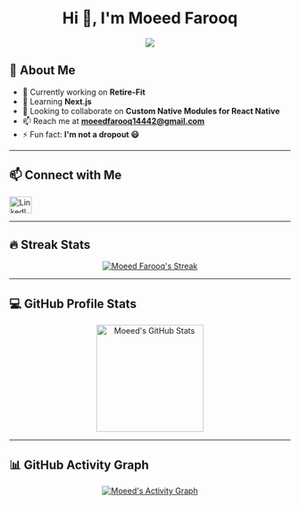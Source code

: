 <h1 align="center">Hi 👋, I'm Moeed Farooq</h1>

<p align="center">
  <a>
    <img src="https://readme-typing-svg.demolab.com/?lines=Mobile%20App%20Developer;4%2B%20Years%20of%20Coding%20Experience;Always%20Learning%20New%20Things;From%20Rahim%20Yar%20Khan,%20Pakistan&font=Fira%20Code&center=true&width=500&height=45&color=F8D866&vCenter=true&pause=1000&size=22" />
  </a>
</p>

## 🚀 About Me  
- 🔭 Currently working on **Retire-Fit**  
- 🌱 Learning **Next.js**  
- 👯 Looking to collaborate on **Custom Native Modules for React Native**  
- 📫 Reach me at **moeedfarooq14442@gmail.com**  
- ⚡ Fun fact: **I'm not a dropout 😃**  

---

## 📫 Connect with Me  
<p align="left">
  <a href="https://www.linkedin.com/in/moeedfarooque/" target="_blank">
    <img src="https://raw.githubusercontent.com/rahuldkjain/github-profile-readme-generator/master/src/images/icons/Social/linked-in-alt.svg" alt="LinkedIn" height="30" width="40"/>
  </a>
</p>

---

## 🔥 Streak Stats  

<p align="center">
  <a href="https://github.com/Moeed-Farooq">
    <img alt="Moeed Farooq's Streak" src="https://github-readme-streak-stats.herokuapp.com/?user=Moeed-Farooq&theme=monokai-metallian&hide_border=true"/>
  </a>
</p>

---

## 💻 GitHub Profile Stats  

<p align="center">
  <a href="https://github.com/Moeed-Farooq">
    <img alt="Moeed's GitHub Stats" src="https://github-readme-stats.vercel.app/api?username=Moeed-Farooq&show_icons=true&include_all_commits=true&count_private=true&theme=react&hide_border=true&bg_color=1F222E&title_color=F85D7F&icon_color=F8D866" height="192px"/>
  </a>
</p>

---

## 📊 GitHub Activity Graph  

<p align="center">
  <a href="https://github.com/Moeed-Farooq">
    <img alt="Moeed's Activity Graph" src="https://github-readme-activity-graph.vercel.app/graph?username=Moeed-Farooq&bg_color=1F222E&color=F8D866&line=F85D7F&point=FFFFFF&hide_border=true"/>
  </a>
</p>
